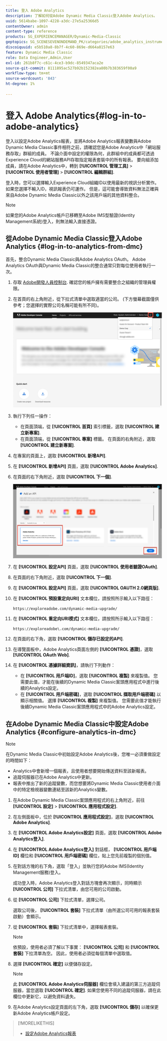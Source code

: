 ```yaml
---
title: 登入 Adobe Analytics
description: 了解如何從Adobe Dynamic Media Classic登入Adobe Analytics。
uuid: 5614babe-1097-4228-a3dc-27e5a25366d5
contentOwner: admin
content-type: reference
products: SG_EXPERIENCEMANAGER/Dynamic-Media-Classic
geptopics: SG_SCENESEVENONDEMAND_PK/categories/adobe_analytics_instrumentation_kit
discoiquuid: e5b510a8-8b7f-4c60-869e-d664a8157e63
feature: Dynamic Media Classic
role: Data Engineer,Admin,User
exl-id: 261b8f7c-c61c-4ce3-b9dc-8549347aca2e
source-git-commit: 8111895ac527b92b152382ea80b7b383659f00a9
workflow-type: tm+mt
source-wordcount: '843'
ht-degree: 1%

---
```


# 登入 Adobe Analytics{#log-in-to-adobe-analytics}

登入以設定Adobe Analytics報表，並將Adobe Analytics報表變數與Adobe Dynamic Media Classic事件相符之前，請確認您是Adobe Analytics中「網站服務存取」群組的成員。 不論介面中設定的權限為何，此群組中的成員都可透過Experience Cloud的網站服務API存取指定報表套裝中的所有報表。 要向組添加成員，請在Adobe Analytics中，轉到 **[!UICONTROL 管理工具]** > **[!UICONTROL 使用者管理]** > **[!UICONTROL 編輯群組]**.

登入時，您可以選擇輸入Experience Cloud組織ID以使用最新的視訊分析實作。 如果您選擇不輸入ID，視訊報表仍可運作。 但是，這可能會導致資料無法正確與來自Adobe Dynamic Media Classic以外之該用戶端的其他資料整合。

>[!NOTE]
>
>如果您的Adobe Analytics帳戶已移轉至Adobe IMS型驗證(Identity Management系統)登入，則無法輸入直接憑證。

## 從Adobe Dynamic Media Classic登入Adobe Analytics {#log-in-to-analytics-from-dmc}

首先，整合Dynamic Media Classic與Adobe Analytics OAuth。 Adobe Analytics OAuth與Dynamic Media Classic的整合通常只對每位使用者執行一次。

1. 存取 [Adobe開發人員控制台](https://developer.adobe.com/console). 確認您的帳戶擁有需要整合之組織的管理員權限。
1. 在首頁的右上角附近，從下拉式清單中選取適當的公司。 (下方螢幕截圖僅供參考；您選擇的實際公司名稱可能有所不同)。

   ![建立新專案](assets/analytics-oauth1.png)

1. 執行下列任一操作：

   * 在頁面頂端，從 **[!UICONTROL 首頁]** 索引標籤，選取 **[!UICONTROL 建立新專案]**.
   * 在頁面頂端，從 **[!UICONTROL 專案]** 標籤。 在頁面的右角附近，選取 **[!UICONTROL 建立新專案]**.

1. 在專案的頁面上，選取 **[!UICONTROL 新增API]**.
1. 在 **[!UICONTROL 新增API]** 頁面，選取 **[!UICONTROL Adobe Analytics]**.
1. 在頁面的右下角附近，選取 **[!UICONTROL 下一個]**.

   ![新增API](assets/analytics-oauth2.png)

1. 在 **[!UICONTROL 設定API]** 頁面，選取 **[!UICONTROL 使用者驗證OAuth]**.
1. 在頁面的右下角附近，選取 **[!UICONTROL 下一個]**.
1. 在 **[!UICONTROL 設定API]** 頁面，選取 **[!UICONTROL OAUTH 2.0網頁版]**.
1. 在 **[!UICONTROL 預設重定向URI]** 文本欄位，請按照所示輸入以下路徑：

   `https://exploreadobe.com/dynamic-media-upgrade/`

1. 在 **[!UICONTROL 重定向URI模式]** 文本欄位，請按照所示輸入以下路徑：

   `https://exploreadobe\.com/dynamic-media-upgrade/`

1. 在頁面的右下角，選取 **[!UICONTROL 儲存已設定的API]**.
1. 在導覽面板中，Adobe Analytics頁面左側的 **[!UICONTROL 憑證]**，選取 **[!UICONTROL OAuth Web]**.
1. 在 **[!UICONTROL 憑據詳細資訊]**，請執行下列動作：
   * 在 **[!UICONTROL 用戶端ID]**，選取 **[!UICONTROL 複製]** 來複製值。 您需要此值，才能在後續的Dynamic Media Classic案頭應用程式中進行後續的Analytics設定。
   * 在 **[!UICONTROL 用戶端密碼]**，選取 **[!UICONTROL 擷取用戶端密碼]** 以顯示相關值。 選擇 **[!UICONTROL 複製]** 來複製值。 您需要此值才能執行後續Dynamic Media Classic案頭應用程式中的Adobe Analytics設定。

## 在Adobe Dynamic Media Classic中設定Adobe Analytics {#configure-analytics-in-dmc}

>[!NOTE]
>
>在Dynamic Media Classic中初始設定Adobe Analytics後，您唯一必須重做設定的時間如下：
>
>* Analytics中會新增一個報表，且使用者想要開始傳送資料至該新報表。
>* 追蹤伺服器已在Adobe Analytics中更新。
>* 報表中推出了新的追蹤變數，而您想要將Dynamic Media Classic使用者介面中的特定檢視器變數連結至該新的Analytics變數。

>


1. 在Adobe Dynamic Media Classic案頭應用程式的右上角附近，前往 **[!UICONTROL 設定]** > **[!UICONTROL 應用程式設定]**.
1. 在左側面板中，位於 **[!UICONTROL 應用程式設定]**，選取 **[!UICONTROL Adobe Analytics]**.
1. 在 **[!UICONTROL Adobe Analytics設定]** 頁面，選取 **[!UICONTROL Adobe Analytics登入]**.
1. 在 **[!UICONTROL Adobe Analytics登入]** 對話框， **[!UICONTROL 用戶端ID]** 欄位和 **[!UICONTROL 用戶端密碼]** 欄位，貼上您先前複製的個別值。
1. 在對話方塊的右下角，選取「登入」並執行您的Adobe IMS(Identity Management服務)登入。

   成功登入時，Adobe Analytics登入對話方塊會再次顯示，同時顯示 **[!UICONTROL 公司]** 下拉式清單，由您可用的公司啟動。

1. 從 **[!UICONTROL 公司]** 下拉式清單，選擇公司。

   選取公司後， **[!UICONTROL 套裝]** 下拉式清單（由所選公司可用的報表套裝啟動）會顯示。

1. 從 **[!UICONTROL 套裝]** 下拉式清單中，選擇報表套裝。

   >[!NOTE]
   >
   >依預設，使用者必須了解以下事實： **[!UICONTROL 公司]** 和 **[!UICONTROL 套裝]** 下拉清單為空。 因此，使用者必須從每個清單中選取值。

1. 選擇 **[!UICONTROL 確定]** 以便儲存設定。

   >[!NOTE]
   >
   >此 **[!UICONTROL Adobe Analytics伺服器]** 欄位會填入建議的第三方追蹤伺服器，當您選取 **[!UICONTROL 確定]**. 如果您使用不同的追蹤伺服器，請在此欄位中更新它，以避免資料遺失。

1. 在Adobe Analytics設定頁面的左下角，選取 **[!UICONTROL 儲存]** 以確保更新Adobe Analytics帳戶設定。

>[!MORELIKETHIS]
>
>* [設定Adobe Analytics報表](configuring-analytics-reports.md#configuring_adobe_analytics_reports)

